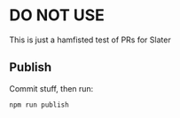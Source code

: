 # DO NOT USE

This is just a hamfisted test of PRs for Slater

## Publish

Commit stuff, then run:

    npm run publish
